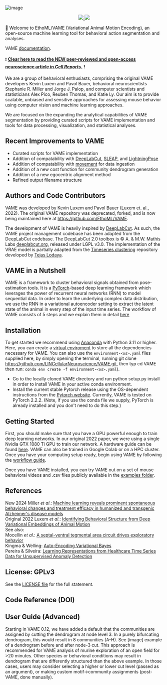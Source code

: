 ![image](https://github.com/EthoML/VAME/assets/844306/0f08424f-06ab-48e4-8094-da0f0c78a08d)

<p align="center">
<a href="https://codecov.io/gh/EthoML/VAME" >
 <img src="https://codecov.io/gh/EthoML/VAME/graph/badge.svg?token=J1CUXB4N0E"/>
 </a>
   <a href="https://pypi.org/project/vame-py">
    <img src="https://img.shields.io/pypi/v/vame-py?color=%231BA331&label=PyPI&logo=python&logoColor=%23F7F991%20">
  </a>
</p>

🌟 Welcome to EthoML/VAME (Variational Animal Motion Encoding), an open-source machine learning tool for behavioral action segmentation and analyses.

VAME [documentation](https://ethoml.github.io/VAME/). <br/> <br/>
❗ <b>[Clear here to read the NEW peer-reviewed and open-access neuroscience article in <i>Cell Reports</i>.</b>](https://www.cell.com/cms/10.1016/j.celrep.2024.114870/attachment/df29fd8e-66e4-474e-8fdd-8adf5b1e110a/mmc11.pdf) ❗ <br/>


We are a group of behavioral enthusiasts, comprising the original VAME developers Kevin Luxem and Pavol Bauer, behavioral neuroscientists Stephanie R. Miller and Jorge J. Palop, and computer scientists and statisticians Alex Pico, Reuben Thomas, and Katie Ly. Our aim is to provide scalable, unbiased and sensitive approaches for assessing mouse behavior using computer vision and machine learning approaches.

We are focused on the expanding the analytical capabilities of VAME segmentation by providing curated scripts for VAME implementation and tools for data processing, visualization, and statistical analyses.

## Recent Improvements to VAME
* Curated scripts for VAME implementation
* Addition of compatability with [DeepLabCut](https://github.com/DeepLabCut/DeepLabCut), [SLEAP](https://github.com/talmolab/sleap), and [LightningPose](https://github.com/paninski-lab/lightning-pose)
* Addition of compatability with [movement](https://github.com/neuroinformatics-unit/movement) for data ingestion
* Addition of a new cost function for community dendrogram generation
* Addition of a new egocentric alignment method
* Refined output filename structure
  

## Authors and Code Contributors
VAME was developed by Kevin Luxem and Pavol Bauer (Luxem et. al., 2022). The original VAME repository was deprecated, forked, and is now being maintained here at https://github.com/EthoML/VAME.

The development of VAME is heavily inspired by [DeepLabCut](https://github.com/DeepLabCut/DeepLabCut/). As such, the VAME project management codebase has been adapted from the DeepLabCut codebase. The DeepLabCut 2.0 toolbox is © A. & M.W. Mathis Labs [deeplabcut.org](http:\\deeplabcut.org), released under LGPL v3.0. The implementation of the VRAE model is partially adapted from the [Timeseries clustering](https://github.com/tejaslodaya/timeseries-clustering-vae) repository developed by [Tejas Lodaya](https://tejaslodaya.com).

## VAME in a Nutshell

VAME is a framework to cluster behavioral signals obtained from pose-estimation tools. It is a [PyTorch](https://pytorch.org/)-based deep learning framework which leverages the power of recurrent neural networks (RNN) to model sequential data. In order to learn the underlying complex data distribution, we use the RNN in a variational autoencoder setting to extract the latent state of the animal in every step of the input time series.
The workflow of VAME consists of 5 steps and we explain them in detail [here](https://github.com/LINCellularNeuroscience/VAME/wiki/1.-VAME-Workflow)

## Installation

To get started we recommend using [Anaconda](https://www.anaconda.com/distribution/) with Python 3.11 or higher. Here, you can create a [virtual enviroment](https://docs.conda.io/projects/conda/en/latest/user-guide/tasks/manage-environments.html) to store all the dependencies necessary for VAME. You can also use the `environment-<os>.yaml` files supplied here, by simply opening the terminal, running git clone https://github.com/LINCellularNeuroscience/VAME.git, then typ cd VAME then run: `conda env create -f environment-<os>.yaml`).

* Go to the locally cloned VAME directory and run python setup.py install in order to install VAME in your active conda environment.
* Install the current stable Pytorch release using the OS-dependent instructions from the [Pytorch website](https://pytorch.org/get-started/locally/). Currently, VAME is tested on PyTorch 2.2.2. (Note, if you use the conda file we supply, PyTorch is already installed and you don't need to do this step.)

## Getting Started
First, you should make sure that you have a GPU powerful enough to train deep learning networks. In our original 2022 paper, we were using a single Nvidia GTX 1080 Ti GPU to train our network. A hardware guide can be found [here](https://timdettmers.com/2018/12/16/deep-learning-hardware-guide/). VAME can also be trained in Google Colab or on a HPC cluster. Once you have your computing setup ready, begin using VAME by following the [workflow guide](https://github.com/LINCellularNeuroscience/VAME/wiki/1.-VAME-Workflow).

Once you have VAME installed, you can try VAME out on a set of mouse behavioral videos and .csv files publicly available in the [examples folder](https://github.com/LINCellularNeuroscience/VAME/tree/master/examples).

## References
New 2024 Miller <i>et al</i>.: [Machine learning reveals prominent spontaneous behavioral changes and treatment efficacy in humanized and transgenic Alzheimer's disease models](https://www.cell.com/cell-reports/fulltext/S2211-1247(24)01221-X) <br/>
Original 2022 Luxem <i>et al</i>.: [Identifying Behavioral Structure from Deep Variational Embeddings of Animal Motion](https://www.biorxiv.org/content/10.1101/2020.05.14.095430v2) <br/>
See also: <br/>
Mocellin <i>et al</i>.: [A septal-ventral tegmental area circuit drives exploratory behavior](https://www.cell.com/neuron/fulltext/S0896-6273(23)00975-3) <br/>
Kingma & Welling: [Auto-Encoding Variational Bayes](https://arxiv.org/abs/1312.6114) <br/>
Pereira & Silveira: [Learning Representations from Healthcare Time Series Data for Unsupervised Anomaly Detection](https://www.joao-pereira.pt/publications/accepted_version_BigComp19.pdf)

## License: GPLv3
See the [LICENSE file](https://github.com/LINCellularNeuroscience/VAME/blob/master/LICENSE) for the full statement.

## Code Reference (DOI)

## User Guide (Advanced)
Starting in VAME 0.12, we have added a default that the communities are assigned by cutting the dendrogram at node level 3. In a purely bifurcating dendrogram, this would result in 8 communities (A-H).
See [image] example of a dendrogram before and after node-3 cut.
This approach is recommended for VAME analysis of murine exploration of an open field for >20 minutes. Other species or behavioral conditions may result in dendrogram that are differently structured than the above example. In those cases, users may consider selecting a higher or lower cut level (passed as an argument), or making custom motif->community assignments (post-VAME, done manually).
